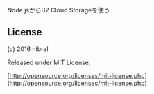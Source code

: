 Node.jsからB2 Cloud Storageを使う

License
----

(c) 2016 nibral
    
Released under MIT License.

[http://opensource.org/licenses/mit-license.php](http://opensource.org/licenses/mit-license.php)